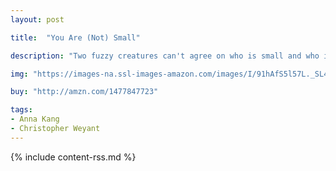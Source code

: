 ```yaml
---
layout: post

title:  "You Are (Not) Small"

description: "Two fuzzy creatures can't agree on who is small and who is big, until a couple of surprise guests show up, settling it once and for all!"

img: "https://images-na.ssl-images-amazon.com/images/I/91hAfS5l57L._SL480_.jpg"

buy: "http://amzn.com/1477847723"

tags:
- Anna Kang
- Christopher Weyant
---
```


{% include content-rss.md %}